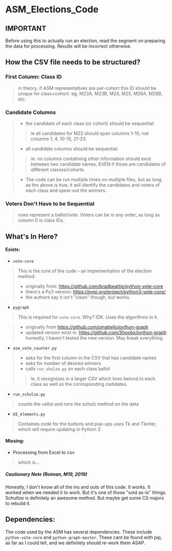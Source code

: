# ASM_Elections_Code

## IMPORTANT
Before using this to actually run an election, read the segment on preparing the data for processing. Results will be incorrect otherwise.

## How the CSV file needs to be structured?
### First Column: Class ID
> in theory, if ASM representatives are per-cohort this ID should be unique for class+cohort. eg. M23A, M23B, M24, M25, M26A, M26B, etc.

### Candidate Columns
> - the candidate of each class (or cohort) should be sequential.
> > ie all candidates for M22 should span columns 1-10, not columns 1, 4, 10-15, 21-23.

> - all candidate columns should be sequential.
> > ie. no columns contatining other information should exist between two candidate names, EVEN if those are candidates of different classes/cohorts.

> - The code can be run multiple times on multiple files, but as long as the above is true, it will identify the candidates and voters of each class and spew-out the winners.

### Voters Don't Have to be Sequential
> rows represent a ballot/vote. Voters can be in any order, as long as column 0 is class IDs.



## What's In Here?
#### Exists:

- `vote-core`
> This is the core of the code – an implementation of the election method.
> - originally from: https://github.com/bradbeattie/python-vote-core
> - there's a Py3 version: https://pypi.org/project/python3-vote-core/
> - the authors say it isn't "clean" though, but works.


- `pygraph`
> This is required for `vote-core`. Why? IDK. Uses the algorithms in it.

> - originally from https://github.com/pmatiello/python-graph
> - updated version exist in: https://github.com/Shoobx/python-graph
> honestly, I haven't tested the new version. May break everything.

- `asm_vote_counter.py`
> - asks for the first column in the CSV that has candidate names
> - asks for number of desired winners
> - calls `run_shulze.py` on each class ballot
> > ie. it recognizes in a larger CSV which lines belond to each class
> >	as well as the corrosponding cadidates.

- `run_schulze.py`
> counts the vallot and runs the schulz method on the data

- `UI_elements.py`
> Containes code for the buttons and pop-ups
> uses Tk and Tkinter, which will require updating in Python 3

#### Missing:
- Processing from Excel to csv
> which is...

##### Cautionary Note (Roiman, M19, 2019)
Honestly, I don't know all of the ins and outs of this code. It works. It worked when we needed it to work. But it's one of those "sold as-is" things. Schultze is definitely an awesome method. But maybe get some CS majors to rebuild it.

## Dependencies:
The code used by the ASM has several dependencies. These include `python-vote-core` and `python-graph-master`. These cant be found with pip, as far as I could tell, and we definitely should re-work them ASAP.